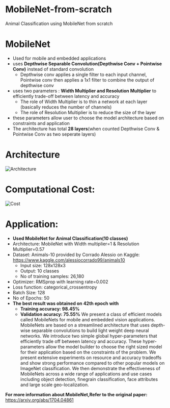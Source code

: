 # MobileNet-from-scratch
Animal Classification using MobileNet from scratch

# MobileNet
* Used for mobile and embedded applications
* uses **Depthwise Separable Convolution(Depthwise Conv + Pointwise Conv)** instead of standard convolution 
    * Depthwise conv applies a single filter to each input channel, Pointwise conv then applies a 1x1 filter to combine the output of depthwise conv
* uses two parameters : **Width Multiplier and Resolution Multiplier** to efficiently trade-off between latency and accuracy
    * The role of Width Multiplier is to thin a network at each layer (basically reduces the number of channels)
    * The role of Resolution Multiplier is to reduce the size of the layer
* these parameters allow user to choose the model architecture based on constraints and application
* The architecture has total **28 layers**(when counted Depthwise Conv & Pointwise Conv as two seperate layers)

# Architecture
![**Architecture**](https://github.com/yash88600/MobileNet-from-scratch/blob/master/mobilenet%20architecture.png)

# Computational Cost:
![**Cost**](https://github.com/yash88600/MobileNet-from-scratch/blob/master/mobilenetcomputation%20cost.PNG)

# Application:
* **Used MobileNet for Animal Classification(10 classes)**
* Architecture: MobileNet with Width multiplier=1 & Resolution Multiplier=0.57
* Dataset: Animals-10 provided by Corrado Alessio on Kaggle: https://www.kaggle.com/alessiocorrado99/animals10
     * Input size: 128x128x3
     * Output: 10 classes
     * No of training samples: 26,180
* Optimizer: RMSprop with learning rate=0.002
* Loss function: categorical_crossentropy
* Batch Size: 128
* No of Epochs: 50
* **The best result was obtained on 42th epoch with**
     * **Training accuracy: 98.45%**
     * **Validation acuracy: 75.55%**
 We present a class of efficient models called MobileNets for mobile and embedded vision applications. MobileNets are based on a streamlined architecture that uses depth-wise separable convolutions to build light weight deep neural networks. We introduce two simple global hyper-parameters that efficiently trade off between latency and accuracy. These hyper-parameters allow the model builder to choose the right sized model for their application based on the constraints of the problem. We present extensive experiments on resource and accuracy tradeoffs and show strong performance compared to other popular models on ImageNet classification. We then demonstrate the effectiveness of MobileNets across a wide range of applications and use cases including object detection, finegrain classification, face attributes and large scale geo-localization.
      
 **For more information about MobileNet,Refer to the original paper:** https://arxiv.org/abs/1704.04861
